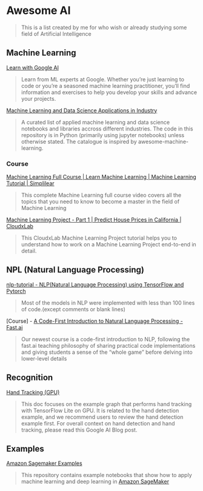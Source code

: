 # Awesome AI

> This is a list created by me for who wish or already studying some field of Artificial Intelligence

## Machine Learning

[Learn with Google AI](https://ai.google/education/)
> Learn from ML experts at Google. Whether you’re just learning to code or you’re a seasoned machine learning practitioner, you’ll find information and exercises to help you develop your skills and advance your projects.

[Machine Learning and Data Science Applications in Industry](https://github.com/firmai/industry-machine-learning#machine-learning-and-data-science-applications-in-industry)
> A curated list of applied machine learning and data science notebooks and libraries accross different industries. The code in this repository is in Python (primarily using jupyter notebooks) unless otherwise stated. The catalogue is inspired by awesome-machine-learning.

### Course

[Machine Learning Full Course | Learn Machine Learning | Machine Learning Tutorial | Simplilear](https://www.youtube.com/watch?v=9f-GarcDY58)
> This complete Machine Learning full course video covers all the topics that you need to know to become a master in the field of Machine Learning

[Machine Learning Project - Part 1 | Predict House Prices in California | CloudxLab](https://www.youtube.com/watch?v=_zZFm90AwDs)
> This CloudxLab Machine Learning Project tutorial helps you to understand how to work on a Machine Learning Project end-to-end in detail. 
 
## NPL (Natural Language Processing)

[nlp-tutorial - NLP(Natural Language Processing) using TensorFlow and Pytorch](https://github.com/graykode/nlp-tutorial)
> Most of the models in NLP were implemented with less than 100 lines of code.(except comments or blank lines)

[Course] - [A Code-First Introduction to Natural Language Processing - Fast.ai](https://www.fast.ai/2019/07/08/fastai-nlp/)
> Our newest course is a code-first introduction to NLP, following the fast.ai teaching philosophy of sharing practical code implementations and giving students a sense of the “whole game” before delving into lower-level details

## Recognition

[Hand Tracking (GPU)](https://github.com/google/mediapipe/blob/master/mediapipe/docs/hand_tracking_mobile_gpu.md#hand-tracking-gpu)
> This doc focuses on the example graph that performs hand tracking with TensorFlow Lite on GPU. It is related to the hand detection example, and we recommend users to review the hand detection example first. For overall context on hand detection and hand tracking, please read this Google AI Blog post.

## Examples

[Amazon Sagemaker Examples](https://github.com/awslabs/amazon-sagemaker-examples)
> This repository contains example notebooks that show how to apply machine learning and deep learning in [Amazon SageMaker](https://aws.amazon.com/sagemaker) 
